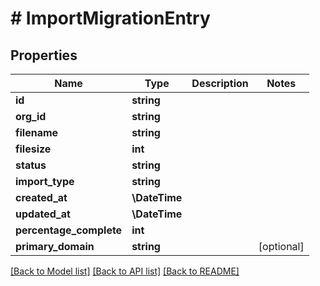 # # ImportMigrationEntry

## Properties

Name | Type | Description | Notes
------------ | ------------- | ------------- | -------------
**id** | **string** |  |
**org_id** | **string** |  |
**filename** | **string** |  |
**filesize** | **int** |  |
**status** | **string** |  |
**import_type** | **string** |  |
**created_at** | **\DateTime** |  |
**updated_at** | **\DateTime** |  |
**percentage_complete** | **int** |  |
**primary_domain** | **string** |  | [optional]

[[Back to Model list]](../../README.md#models) [[Back to API list]](../../README.md#endpoints) [[Back to README]](../../README.md)
